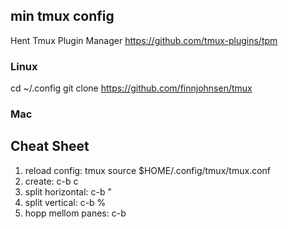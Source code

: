 ## min tmux config

Hent Tmux Plugin Manager https://github.com/tmux-plugins/tpm

### Linux

cd ~/.config
git clone https://github.com/finnjohnsen/tmux

### Mac

## Cheat Sheet

1. reload config: tmux source $HOME/.config/tmux/tmux.conf
1. create: c-b c
1. split horizontal: c-b "
1. split vertical: c-b %
1. hopp mellom panes: c-b <piltaster>